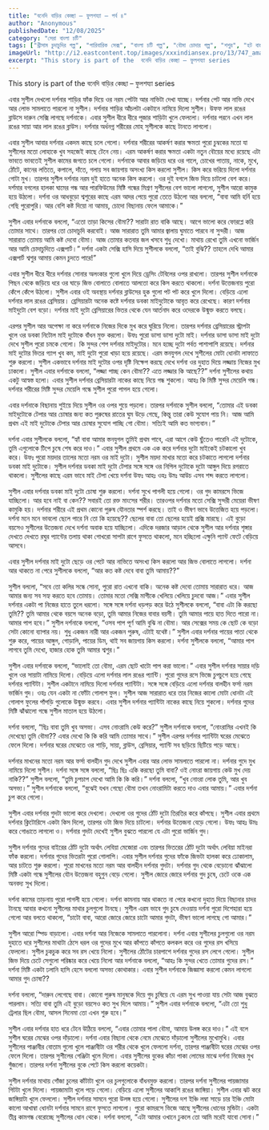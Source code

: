 ```yaml
---
title: "বনেদি বাড়ির কেচ্ছা – ফুলশয্যা – পর্ব ৪"
author: "Anonymous"
publishedDate: "12/08/2025"
category: "সেরা বাংলা চটি"
tags: ["থ্রীসাম চুদাচুদির গল্প", "পারিবারিক সেক্স", "বাংলা চটি গল্প", "বৌমা চোদার গল্প", "শশুর", "হট বাংলা চটি"]
imageUrl: "http://i2.eastcontent.top/images/xxxindiansex.pro/13/747_amateur.jpg"
excerpt: "This story is part of the  বনেদি বাড়ির কেচ্ছা – ফুলশয্যা series             এবার সুশীল দেখলো দর্শনার শাড়ির ফাঁক দিয়ে ওর নরম পেটটা আর নাভিটা দেখা যাচ্ছে। দর্শনার পেট আর নাভি দেখে আর লোভ সামলাতে পারলো ন..."
---
```


This story is part of the 
বনেদি বাড়ির কেচ্ছা – ফুলশয্যা series












এবার সুশীল দেখলো দর্শনার শাড়ির ফাঁক দিয়ে ওর নরম পেটটা আর নাভিটা দেখা যাচ্ছে। দর্শনার পেট আর নাভি দেখে আর লোভ সামলাতে পারলো না সুশীল। দর্শনার শাড়ির আঁচলটা একটানে নামিয়ে দিলো সুশীল। উফফ লাল রঙের ব্লাউসে দারুন সেক্সি লাগছে দর্শনাকে। এবার সুশীল ধীরে ধীরে পূজার শাড়িটা খুলে ফেললো। দর্শনার পরনে এখন লাল রঙের সায়া আর লাল রঙের ব্লাউস। দর্শনার অর্ধনগ্ন শরীরের মোহ সুশীলকে কাছে টানতে লাগলো।


এবার সুশীল আবার দর্শনার একদম কাছে চলে গেলো। দর্শনার শরীরের আকর্ষণ করার ক্ষমতা পুরো চুম্বকের মতো যা সুশীলের মতো লোহাকে খুব সহজেই কাছে টেনে নেয়। এরম আকর্ষণ করার ক্ষমতা একটা নতুন বৌয়ের মধ্যে রয়েছে এটা ভাবতে ভাবতেই সুশীল কামের জগতে চলে গেলো। দর্শনাকে আবার জড়িয়ে ধরে ওর গালে, চোখের পাতায়, নাকে, মুখে, ঠোঁটে, কানের লতিতে, কপালে, দাঁতে, গলায় সব জায়গায় অসংখ্য কিস করলো সুশীল। কিস করে ভরিয়ে দিলো দর্শনার গোটা মুখ। তারপর সুশীল দর্শনার নরম দুই হাতে অনেক কিস করলো। ওর দুই বগলে জিভ দিয়ে চাটলো বেশ করে। দর্শমার বগলের হালকা ঘামের গন্ধ আর পারফিউমের মিষ্টি গন্ধের মিশ্রণ সুশীলের বেশ ভালো লাগলো, সুশীল আরো কামুক হয়ে উঠলো। দর্শনা ওর আধবুড়ো শ্বশুরের কাছে এরম আদর পেয়ে পুরো তেতে উঠলো আর বললো, “বাবা আমি হর্নি হয়ে গেছি পুরোপুরি। আর বেশি কষ্ট দিয়ো না আমায়, চোদো বিছানায় ফেলে আমাকে।”


সুশীল এবার দর্শনাকে বললো, “এতো তাড়া কিসের বৌমা?? সারাটা রাত বাকি আছে। আগে ভালো করে ফোরপ্লে করি তোমার সাথে। তারপর তো চোদাচুদি করবোই। আজ সারারাত তুমি আমার জ্বালায় ঘুমাতে পারবে না সুন্দরী। আজ সারারাত তোমায় আমি কষ্ট দেবো বৌমা। আজ তোমার কতবার জল খসবে শুধু দেখো। মাথায় রেখো তুমি এখনো ভার্জিন আর আমি চোদাচুদিতে এক্সপার্ট।” দর্শনা একটা সেক্সি হাসি দিয়ে সুশীলকে বললো, “তাই বুঝি?? তাহলে দেখি আমার এক্সপার্ট শ্বশুর আমায় কেমন চুদতে পারে!”


এবার সুশীল ধীরে ধীরে দর্শনার সোনার অলংকার গুলো খুলে দিয়ে ড্রেসিং টেবিলের ওপর রাখলো। তারপর সুশীল দর্শনাকে পিছন থেকে জড়িয়ে ধরে ওর ঘাড়ে জিভ বোলাতে বোলাতে আলতো করে কিস করতে থাকলো। দর্শনা উত্তেজনায় পুরো কেঁপে কেঁপে উঠলো। সুশীল এবার ওই অবস্থায় দর্শনার ব্লাউসের হুক গুলো পট পট করে খুলে দিলো। বেড়িয়ে এলো দর্শনার লাল রঙের ব্রেসিয়ার। ব্রেসিয়ারটা অনেক কষ্টে দর্শনার ডবকা মাইদুটোকে আবৃত করে রেখেছে। কারণ দর্শনার মাইদুটো বেশ বড়ো। দর্শনার মাই দুটো ব্রেসিয়ারের ভিতর থেকে যেন আর্তনাদ করে ওদেরকে উন্মুক্ত করতে বলছে।


এরপর সুশীল আর অপেক্ষা না করে দর্শনাকে নিজের দিকে মুখ করে ঘুরিয়ে নিলো। তারপর দর্শনার ব্রেসিয়ারের স্ট্রাপটা খুলে ওর ডবকা নিটোল মাই দুটোকে বাঁধন মুক্ত করলো। উফঃ পুরো ডাসা ডাসা দুটো মাই। দর্শনার ডাসা ডাসা মাই দুটো দেখে সুশীল পুরো চমকে গেলো। কি সুন্দর শেপ দর্শনার মাইদুটোর। মনে হচ্ছে দুটো পর্বত পাশাপাশি রয়েছে। দর্শনার মাই দুটোর ভিতর গ্যাপ খুব কম, মাই দুটো পুরো খাড়া হয়ে রয়েছে। এরম স্তনযুগল দেখে সুশীলের মোটা ধোনটা লাফাতে শুরু করলো। সুশীল একভাবে দর্শনার মাই দুটোর ওপর দৃষ্টি নিক্ষেপ করছে দেখে দর্শনা ওর দুহাত দিয়ে লজ্জায় নিজের মুখ ঢাকলো। সুশীল এবার দর্শনাকে বললো, “লজ্জা পাচ্ছ কেন বৌমা?? এতে লজ্জার কি আছে??” দর্শনা সুশীলের কথায় একটু আস্বস্ত হলো। এবার সুশীল দর্শনার ব্রেসিয়ারটা নাকের কাছে নিয়ে গন্ধ শুকলো। আহঃ কি মিষ্টি সুন্দর মেয়েলি গন্ধ। দর্শনার শরীরের মিষ্টি সুন্দর মেয়েলি গন্ধে সুশীল পুরো পাগল হয়ে গেলো।


এবার দর্শনাকে বিছানায় শুইয়ে দিয়ে সুশীল ওর ওপর শুয়ে পড়লো। তারপর দর্শনাকে সুশীল বললো, “তোমার এই ডবকা মাইদুটোকে টেপার আর চোষার জন্য কত পুরুষের রাতের ঘুম উড়ে গেছে, কিন্তু তারা কেউ সুযোগ পায় নি। আজ আমি প্রথম এই মাই দুটোকে টেপার আর চোষার সুযোগ পাচ্ছি গো বৌমা। সত্যিই আমি কত ভাগ্যবান।”


দর্শনা এবার সুশীলকে বললো, “হ্যাঁ বাবা আমার স্তনযুগল তুমিই প্রথম পাবে, এরা আগে কেউ ছুঁতেও পারেনি এই দুটোকে, তুমি এগুলোকে টিপে চুষে শেষ করে দাও।” এবার সুশীল প্রথমে এক এক করে দর্শনার দুটো মাইকেই চটকালো খুব করে। উফঃ পুরো ময়দার তালের মতো নরম ওর মাই দুটো। সুশীল ময়দা মাখার মতো করে চটকাতে লাগলো দর্শনার ডবকা মাই দুটোকে। সুশীল দর্শনার ডবকা মাই দুটো টেপার সঙ্গে সঙ্গে ওর নিপিল দুটোকে দুটো আঙ্গুল দিয়ে রগরাতে থাকলো। সুশীলের কাছে এরম ভাবে মাই টেপা খেয়ে দর্শনা উফঃ আহঃ ওহঃ উমঃ আউচ এসব শব্দ করতে লাগলো।


সুশীল এবার দর্শনার ডবকা মাই দুটো চোষা শুরু করলো। দর্শনা সুখে পাগলী হয়ে গেলো। ওর গুদ কামরসে ভিজে যাচ্ছিলো। আর হবে নাই বা কেন?? সবারই তো রক্ত মাংসের শরীর। তারওপর দর্শনার মতো সেক্সি সুন্দরী মেয়েরা ভীষণ কামুকি হয়। দর্শনার শরীরে এই প্রথম কোনো পুরুষ যৌনতার স্পর্শ করছে। তাই ও ভীষণ ভাবে উত্তেজিত হয়ে পড়লো। দর্শনা মনে মনে ভাবলো ছেলে পারে নি তো কি হয়েছে?? ছেলের বাবা তো ছেলের হয়েই প্রক্সি মারছে। এই বুড়ো বয়সেও সুশীলের উত্তেজনা দেখে দর্শনা অবাক হয়ে যাচ্ছিলো। এদিকে দরজার আড়াল থেকে সুশীল আর দর্শনার শৃঙ্গার দেখতে দেখতে রঘুর প্যান্টের তলায় থাকা গোখরো সাপটা রাগে ফুসতে থাকলো, মনে হচ্ছিলো এক্ষুনি প্যান্ট ফেটে বেড়িয়ে আসবে।


এবার সুশীল দর্শনার মাই দুটো ছেড়ে ওর পেটে আর নাভিতে অসংখ্য কিস করলো আর জিভ বোলাতে লাগলো। দর্শনা আর থাকতে না পেরে সুশীলকে বললো, “আর কত কষ্ট দেবে বাবা তুমি আমায়??”

সুশীল বললো, “সবে তো কলির সন্ধে সোনা, পুরো রাত এখনো বাকি। অনেক কষ্ট দেবো তোমায় সারারাত ধরে। আজ আমার জন্য সব সহ্য করতে হবে তোমায়। তোমার মতো সেক্সি মাগীকে খেলিয়ে খেলিয়ে চুদবো আজ।” এবার সুশীল দর্শনার একটা পা নিজের হাতে তুলে ধরলো। সঙ্গে সঙ্গে দর্শনা ধড়পড় করে উঠে সুশীলকে বললো, “বাবা এটা কি করছো তুমি?? তুমি আমার থেকে বয়সে অনেক বড়ো, তুমি আমার নিজের বাবার বয়সী। তুমি আমার পায়ে হাত দিতে পারো না। আমার পাপ হবে।” সুশীল দর্শনাকে বললো, “ওসব পাপ পূর্ণ আমি বুঝি না বৌমা। আর সেক্সের সময় কে ছোট কে বড়ো সেটা কোনো ব্যাপার নয়। শুধু একজন নারী আর একজন পুরুষ, এটাই যথেষ্ট।” সুশীল এবার দর্শনার পায়ের পাতা থেকে শুরু করে, পায়ের আঙ্গুল, গোড়ালি, পায়ের ডিম, থাই সব জায়গায় কিস করলো। দর্শনা সুশীলকে বললো, “আমার পাপ লাগবে তুমি দেখো, হাজার হোক তুমি আমার শ্বশুর।”


সুশীল এবার দর্শনাকে বললো, “ভালোই তো বৌমা, এরম ছোট খাটো পাপ করা ভালো।” এবার সুশীল দর্শনার সায়ার দড়ি খুলে ওর সায়াটা নামিয়ে দিলো। বেড়িয়ে এলো দর্শনার লাল রঙের প্যান্টি। পুরো গুদের রসে ভিজে চুপচুপে হয়ে গেছে দর্শনার প্যান্টিটা। সুশীল একটানে নামিয়ে দিলো দর্শনার প্যান্টিটা। সঙ্গে সঙ্গে বেড়িয়ে এলো দর্শনার বালহীন ফর্সা নরম ভার্জিন গুদ। ওহঃ যেন একটা না ফোঁটা গোলাপ ফুল। সুশীল আজ সারারাত ধরে তার নিজের কালো মোটা ধোনটা এই গোলাপ ফুলের পাঁপড়ি গুলোকে উন্মুক্ত করবে। এবার সুশীল দর্শনার প্যান্টিটা নাকের কাছে নিয়ে শুকলো। দর্শনার গুদের মিষ্টি ঝাঁঝালো গন্ধে সুশীল মাতাল হয়ে উঠলো।


দর্শনা বললো, “ছিঃ বাবা তুমি খুব অসভ্য। এসব নোংরামি কেউ করে?” সুশীল দর্শনাকে বললো, “নোংরামির এখনই কি দেখেছো তুমি বৌমা?? এবার দেখো কি কি করি আমি তোমার সাথে।” সুশীল এরপর দর্শনার প্যান্টিটা ঘরের মেঝেতে ফেলে দিলো। দর্শনার ঘরের মেঝেতে ওর শাড়ি, সায়া, ব্লাউস, ব্রেসিয়ার, প্যান্টি সব ছড়িয়ে ছিটিয়ে পড়ে আছে।


দর্শনার মাখনের মতো নরম আর ফর্সা বালহীন গুদ দেখে সুশীল এবার আর লোভ সামলাতে পারলো না। দর্শনার গুদে মুখ নামিয়ে দিলো সুশীল। দর্শনা সঙ্গে সঙ্গে বললো, “ছিঃ ছিঃ একি করছো তুমি বাবা? ওই নোংরা জায়গায় কেউ মুখ দেয় নাকি??” সুশীল বললো, “তুমি চুপচাপ দেখো আমি কি কি করি।” দর্শনা বললো, “খুব নোংরা লোক তুমি, আর খুব অসভ্য।” সুশীল দর্শনাকে বললো, “বুঝেই যখন গেছো বৌমা তখন নোংরামিটা করতে দাও এবার আমায়।” এবার দর্শনা চুপ করে গেলো।


সুশীল এবার দর্শনার গুদটা ভালো করে দেখলো। দেখলো ওর গুদের ঠোঁট দুটো তিরতির করে কাঁপছে। সুশীল এবার প্রথমে দর্শনার ক্লিটোরিসে একটা কিস দিলো, তারপর ওটা জিভ দিয়ে চাটলো। দর্শনার উত্তেজনা বেড়ে গেলো। উফঃ আহঃ উমঃ করে গোঙাতে লাগলো ও। দর্শনার গুদটা দেখেই সুশীল বুঝতে পারলো যে এটা পুরো ভার্জিন গুদ।


সুশীল দর্শনার গুদের বাইরের ঠোঁট দুটো অর্থাৎ লেবিয়া মেজোরা এবং তারপর ভিতরের ঠোঁট দুটো অর্থাৎ লেবিয়া মাইনরা ফাঁক করলো। দর্শনার গুদের ভিতরটা পুরো গোলাপি। এবার সুশীল দর্শনার গুদের ফাঁকে জিভটা হালকা করে ঢোকালাম, আর চাটতে শুরু করলো। পুরো মাখনের মতো নরম আর বালহীন দর্শনার গুদটা। দর্শনার গুদ থেকে বেড়োনো ঝাঁঝালো মিষ্টি একটা গন্ধে সুশীলের যৌন উত্তেজনা বহুগুন বেড়ে গেলো। সুশীল জোরে জোরে দর্শনার গুদ চুষে, চেটে ওকে এক অনবদ্য সুখ দিলো।


দর্শনা কামের তাড়নায় পুরো পাগলী হয়ে গেলো। দর্শনা কামনায় আর থাকতে না পেরে কখনো দুহাত দিয়ে বিছানার চাদর টানছে আবার কখনো সুশীলের মাথার চুলগুলো টানছে। সুশীল এরম ভাবে গুদ চুষে দেওয়ায় দর্শনা পুরো দিশেহারা হয়ে গেলো আর বলতে থাকলো, “চাটো বাবা, আরো জোরে জোরে চাটো আমার গুদটা, ভীষণ ভালো লাগছে গো আমার।”


সুশীল আরো স্পিড বাড়ালো। এবার দর্শনা আর নিজেকে সামলাতে পারলোনা। দর্শনা এবার সুশীলের চুলগুলো ওর নরম দুহাতে ধরে সুশীলের মাথাটা ঠেসে ধরল ওর গুদের মুখে আর কাঁপতে কাঁপতে কলকল করে ওর গুদের রস খসিয়ে ফেললো। সুশীল চুকচুক করে সব রস খেয়ে নিলো। সুশীলের ঠোঁটের চারপাশে দর্শনার গুদের রস লেগে গেলো। সুশীল জিভ দিয়ে চেটে সেগুলো পরিষ্কার করে খেয়ে নিলো আর দর্শনাকে বললো, “আহঃ কি সুন্দর খেতে তোমার গুদের রস।” দর্শনা মিষ্টি একটা ঢলানি হাসি হেসে বললো অসভ্য কোথাকার। এবার সুশীল দর্শনাকে জিজ্ঞাসা করলো কেমন লাগলো আমার গুদ চোষা??


দর্শনা বললো, “দারুন লেগেছে বাবা। কোনো পুরুষ মানুষকে দিয়ে গুদ চুষিয়ে যে এরম সুখ পাওয়া যায় সেটা আজ বুঝতে পারলাম। সত্যি বাবা তুমি এই বুড়ো বয়সেও কত সুখ দিলে আমায়।” সুশীল এবার দর্শনাকে বললো, “এটা তো শুধু ট্রেলার ছিল বৌমা, আসল সিনেমা তো এখন শুরু হবে।”


সুশীল এবার দর্শনার হাত ধরে টেনে উঠিয়ে বললো, “এবার তোমার পালা বৌমা, আমায় উলঙ্গ করে দাও।” এই বলে সুশীল ঘরের মেঝের ওপর দাঁড়ালো। দর্শনা এবার বিছানা থেকে নেমে মেঝেতে দাঁড়ালো সুশীলের মুখোমুখি। এবার সুশীলের পাঞ্জাবীর বোতাম গুলো খুলে পাঞ্জাবীটা ওর শরীর থেকে খুলে ফেললো দর্শনা, তারপর পাঞ্জাবীটা ঘরের মেঝের ওপর ফেলে দিলো। তারপর সুশীলের গেঞ্জিটা খুলে দিলো। এবার সুশীলের বুকের কাঁচা পাকা লোমের মাঝে দর্শনা নিজের মুখ গুঁজলো। তারপর দর্শনা সুশীলের বুকে পেটে কিস করলো কয়েকটা।


সুশীল দর্শনার মাথায় গোঁজা চুলের কাঁটাটা খুলে ওর চুলগুলোকে বাঁধনমুক্ত করলো। তারপর দর্শনা সুশীলের পায়জামার গিটটা খুলে দিলো। পায়জামাটা খুলে পড়ে গেলো। বেড়িয়ে এলো সুশীলের আকাশি রঙের জাঙ্গিয়া। সুশীল এবার ঝট করে জাঙ্গিয়াটা খুলে ফেললো। সুশীল দর্শনার সামনে পুরো উলঙ্গ হয়ে গেলো। সুশীলের দশ ইঞ্চি লম্বা সাড়ে চার ইঞ্চি মোটা কালো আখাম্বা ধোনটা দর্শনার সামনে রাগে ফুসতে লাগলো। পুরো কামরসে ভিজে আছে সুশীলের ধোনের মুন্ডিটা। একটা তীব্র কামগন্ধ বেরোচ্ছে সুশীলের ধোন থেকে। দর্শনা বললো, “এটা আমার ওখানে ঢুকলে তো আমি মরেই যাবো সোনা।”

